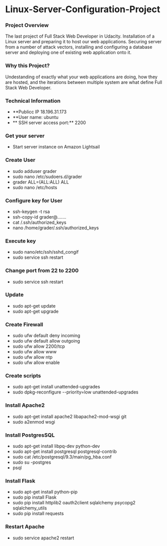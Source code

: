 # Linux-Server-Configuration-Project

### Project Overview 
The last project of Full Stack Web Developer in Udacity. Installation of a Linux server and preparing it to host our web applications.
Securing server from a number of attack vectors, installing and configuring a database server and deploying one of existing web application onto it.

### Why this Project? 
Undestanding of exactly what your web applications are doing, how they are hosted, and the iterations between multiple system are what define 
Full Stack Web Developer. 

### Technical Information 
- **Publicc IP 18.196.31.173
- **User name: ubuntu 
- ** SSH server access port:** 2200

### Get your server
- Start server instance on Amazon Lightsail 

### Create User
- sudo adduser grader
- sudo nano /etc/sudoers.d/grader
- grader ALL=(ALL:ALL) ALL
- sudo nano /etc/hosts

### Configure key for User
- ssh-keygen -t rsa
- ssh-copy-id grader@.......
- cat /.ssh/authorized_keys
- nano /home/grader/.ssh/authorized_keys

### Execute key
- sudo nano/etc/ssh/sshd_congif
- sudo service ssh restart 

### Change port from 22 to 2200
- sudo service ssh restart

### Update
- sudo apt-get update
- sudo apt-get upgrade

### Create Firewall
- sudo ufw default deny incoming
- sudo ufw default allow outgoing
- sudo ufw allow 2200/tcp
- sudo ufw allow www
- sudo ufw allow ntp 
- sudo ufw allow enable 

### Create scripts
- sudo apt-get install unattended-upgrades
- sudo dpkg-reconfigure --priority=low unattended-upgrades

### Install Apache2
- sudo apt-get install apache2 libapache2-mod-wsgi git
- sudo a2enmod wsgi

### Install PostgresSQL
- sudo apt-get install libpq-dev python-dev
- sudo apt-get install postgresql postgresql-contrib
- sudo cat /etc/postgresql/9.3/main/pg_hba.conf
- sudo su -postgres
- psql 

### Install Flask
- sudo apt-get install python-pip
- sudo pip install Flask
- sudo pip install httplib2 oauth2client sqlalchemy psycopg2 sqlalchemy_utils
- sudo pip install requests

### Restart Apache
- sudo service apache2 restart
